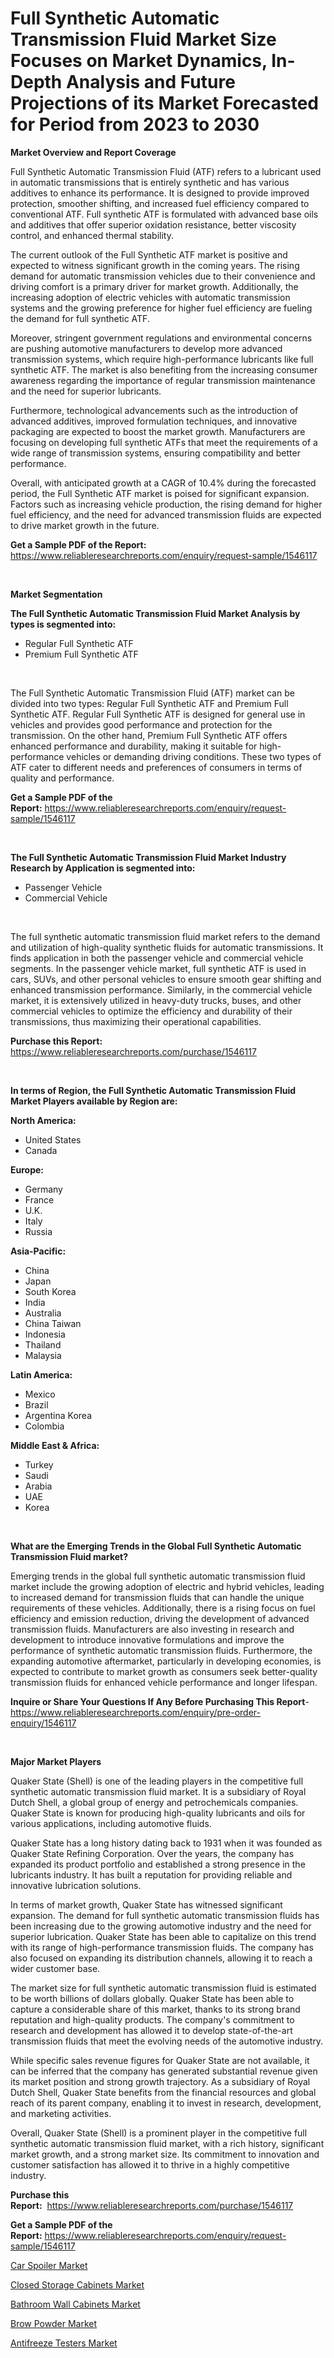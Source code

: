 <p><h1>Full Synthetic Automatic Transmission Fluid Market Size Focuses on Market Dynamics, In-Depth Analysis and Future Projections of its Market Forecasted for Period from 2023 to 2030</h1></p><p><strong>Market Overview and Report Coverage</strong></p>
<p><p>Full Synthetic Automatic Transmission Fluid (ATF) refers to a lubricant used in automatic transmissions that is entirely synthetic and has various additives to enhance its performance. It is designed to provide improved protection, smoother shifting, and increased fuel efficiency compared to conventional ATF. Full synthetic ATF is formulated with advanced base oils and additives that offer superior oxidation resistance, better viscosity control, and enhanced thermal stability.</p><p>The current outlook of the Full Synthetic ATF market is positive and expected to witness significant growth in the coming years. The rising demand for automatic transmission vehicles due to their convenience and driving comfort is a primary driver for market growth. Additionally, the increasing adoption of electric vehicles with automatic transmission systems and the growing preference for higher fuel efficiency are fueling the demand for full synthetic ATF.</p><p>Moreover, stringent government regulations and environmental concerns are pushing automotive manufacturers to develop more advanced transmission systems, which require high-performance lubricants like full synthetic ATF. The market is also benefiting from the increasing consumer awareness regarding the importance of regular transmission maintenance and the need for superior lubricants.</p><p>Furthermore, technological advancements such as the introduction of advanced additives, improved formulation techniques, and innovative packaging are expected to boost the market growth. Manufacturers are focusing on developing full synthetic ATFs that meet the requirements of a wide range of transmission systems, ensuring compatibility and better performance.</p><p>Overall, with anticipated growth at a CAGR of 10.4% during the forecasted period, the Full Synthetic ATF market is poised for significant expansion. Factors such as increasing vehicle production, the rising demand for higher fuel efficiency, and the need for advanced transmission fluids are expected to drive market growth in the future.</p></p>
<p><strong>Get a Sample PDF of the Report:</strong> <a href="https://www.reliableresearchreports.com/enquiry/request-sample/1546117">https://www.reliableresearchreports.com/enquiry/request-sample/1546117</a></p>
<p>&nbsp;</p>
<p><strong>Market Segmentation</strong></p>
<p><strong>The Full Synthetic Automatic Transmission Fluid Market Analysis by types is segmented into:</strong></p>
<p><ul><li>Regular Full Synthetic ATF</li><li>Premium Full Synthetic ATF</li></ul></p>
<p>&nbsp;</p>
<p><p>The Full Synthetic Automatic Transmission Fluid (ATF) market can be divided into two types: Regular Full Synthetic ATF and Premium Full Synthetic ATF. Regular Full Synthetic ATF is designed for general use in vehicles and provides good performance and protection for the transmission. On the other hand, Premium Full Synthetic ATF offers enhanced performance and durability, making it suitable for high-performance vehicles or demanding driving conditions. These two types of ATF cater to different needs and preferences of consumers in terms of quality and performance.</p></p>
<p><strong>Get a Sample PDF of the Report:</strong>&nbsp;<a href="https://www.reliableresearchreports.com/enquiry/request-sample/1546117">https://www.reliableresearchreports.com/enquiry/request-sample/1546117</a></p>
<p>&nbsp;</p>
<p><strong>The Full Synthetic Automatic Transmission Fluid Market Industry Research by Application is segmented into:</strong></p>
<p><ul><li>Passenger Vehicle</li><li>Commercial Vehicle</li></ul></p>
<p>&nbsp;</p>
<p><p>The full synthetic automatic transmission fluid market refers to the demand and utilization of high-quality synthetic fluids for automatic transmissions. It finds application in both the passenger vehicle and commercial vehicle segments. In the passenger vehicle market, full synthetic ATF is used in cars, SUVs, and other personal vehicles to ensure smooth gear shifting and enhanced transmission performance. Similarly, in the commercial vehicle market, it is extensively utilized in heavy-duty trucks, buses, and other commercial vehicles to optimize the efficiency and durability of their transmissions, thus maximizing their operational capabilities.</p></p>
<p><strong>Purchase this Report:</strong>&nbsp; <a href="https://www.reliableresearchreports.com/purchase/1546117">https://www.reliableresearchreports.com/purchase/1546117</a></p>
<p>&nbsp;</p>
<p><strong>In terms of Region, the Full Synthetic Automatic Transmission Fluid Market Players available by Region are:</strong></p>
<p>
    <p> <strong> North America: </strong>
        <ul>
            <li>United States</li>
            <li>Canada</li>
        </ul>
        </p> 
    <p> <strong> Europe: </strong>
        <ul>
            <li>Germany</li>
            <li>France</li>
            <li>U.K.</li>
            <li>Italy</li>
            <li>Russia</li>
        </ul>
        </p> 
    <p> <strong> Asia-Pacific: </strong>
        <ul>
            <li>China</li>
            <li>Japan</li>
            <li>South Korea</li>
            <li>India</li>
            <li>Australia</li>
            <li>China Taiwan</li>
            <li>Indonesia</li>
            <li>Thailand</li>
            <li>Malaysia</li>
        </ul>
        </p> 
    <p> <strong> Latin America: </strong>
        <ul>
            <li>Mexico</li>
            <li>Brazil</li>
            <li>Argentina Korea</li>
            <li>Colombia</li>
        </ul>
        </p> 
    <p> <strong> Middle East & Africa: </strong>
        <ul>
            <li>Turkey</li>
            <li>Saudi</li>
            <li>Arabia</li>
            <li>UAE</li>
            <li>Korea</li>
        </ul>
    </p>
    </p>
<p>&nbsp;</p>
<p><strong>What are the Emerging Trends in the Global Full Synthetic Automatic Transmission Fluid market?</strong></p>
<p><p>Emerging trends in the global full synthetic automatic transmission fluid market include the growing adoption of electric and hybrid vehicles, leading to increased demand for transmission fluids that can handle the unique requirements of these vehicles. Additionally, there is a rising focus on fuel efficiency and emission reduction, driving the development of advanced transmission fluids. Manufacturers are also investing in research and development to introduce innovative formulations and improve the performance of synthetic automatic transmission fluids. Furthermore, the expanding automotive aftermarket, particularly in developing economies, is expected to contribute to market growth as consumers seek better-quality transmission fluids for enhanced vehicle performance and longer lifespan.</p></p>
<p><strong>Inquire or Share Your Questions If Any Before Purchasing This Report</strong>- <a href="https://www.reliableresearchreports.com/enquiry/pre-order-enquiry/1546117">https://www.reliableresearchreports.com/enquiry/pre-order-enquiry/1546117</a></p>
<p>&nbsp;</p>
<p><strong>Major Market Players</strong></p>
<p><p>Quaker State (Shell) is one of the leading players in the competitive full synthetic automatic transmission fluid market. It is a subsidiary of Royal Dutch Shell, a global group of energy and petrochemicals companies. Quaker State is known for producing high-quality lubricants and oils for various applications, including automotive fluids. </p><p>Quaker State has a long history dating back to 1931 when it was founded as Quaker State Refining Corporation. Over the years, the company has expanded its product portfolio and established a strong presence in the lubricants industry. It has built a reputation for providing reliable and innovative lubrication solutions.</p><p>In terms of market growth, Quaker State has witnessed significant expansion. The demand for full synthetic automatic transmission fluids has been increasing due to the growing automotive industry and the need for superior lubrication. Quaker State has been able to capitalize on this trend with its range of high-performance transmission fluids. The company has also focused on expanding its distribution channels, allowing it to reach a wider customer base.</p><p>The market size for full synthetic automatic transmission fluid is estimated to be worth billions of dollars globally. Quaker State has been able to capture a considerable share of this market, thanks to its strong brand reputation and high-quality products. The company's commitment to research and development has allowed it to develop state-of-the-art transmission fluids that meet the evolving needs of the automotive industry.</p><p>While specific sales revenue figures for Quaker State are not available, it can be inferred that the company has generated substantial revenue given its market position and strong growth trajectory. As a subsidiary of Royal Dutch Shell, Quaker State benefits from the financial resources and global reach of its parent company, enabling it to invest in research, development, and marketing activities.</p><p>Overall, Quaker State (Shell) is a prominent player in the competitive full synthetic automatic transmission fluid market, with a rich history, significant market growth, and a strong market size. Its commitment to innovation and customer satisfaction has allowed it to thrive in a highly competitive industry.</p></p>
<p><strong>Purchase this Report:</strong>&nbsp;&nbsp;<a href="https://www.reliableresearchreports.com/purchase/1546117">https://www.reliableresearchreports.com/purchase/1546117</a></p>
<p></p>
<p><strong>Get a Sample PDF of the Report:</strong>&nbsp;<a href="https://www.reliableresearchreports.com/enquiry/request-sample/1546117">https://www.reliableresearchreports.com/enquiry/request-sample/1546117</a></p>
<p><p><a href="https://github.com/gdfhhhj/Market-Research-Report-List-1/blob/main/car-spoiler-market.md">Car Spoiler Market</a></p><p><a href="https://medium.com/@deirdreclark76/closed-storage-cabinets-market-trends-and-market-analysis-forecasted-for-period-2023-2030-49b7517a2135">Closed Storage Cabinets Market</a></p><p><a href="https://medium.com/@avaalsop666/bathroom-wall-cabinets-market-report-reveals-the-latest-trends-and-growth-opportunities-of-this-5b00d1b5b44e">Bathroom Wall Cabinets Market</a></p><p><a href="https://medium.com/@deirdredavies67/brow-powder-market-report-reveals-the-latest-trends-and-growth-opportunities-of-this-market-96625115c5f8">Brow Powder Market</a></p><p><a href="https://github.com/gulaimolin/Market-Research-Report-List-1/blob/main/antifreeze-testers-market.md">Antifreeze Testers Market</a></p></p>